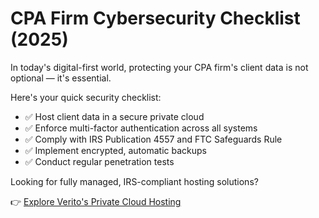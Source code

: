 # CPA Firm Cybersecurity Checklist (2025)

In today's digital-first world, protecting your CPA firm's client data is not optional — it's essential.

Here's your quick security checklist:

- ✅ Host client data in a secure private cloud
- ✅ Enforce multi-factor authentication across all systems
- ✅ Comply with IRS Publication 4557 and FTC Safeguards Rule
- ✅ Implement encrypted, automatic backups
- ✅ Conduct regular penetration tests

Looking for fully managed, IRS-compliant hosting solutions?

👉 [Explore Verito's Private Cloud Hosting](https://verito.com/written-information-security-plan)

